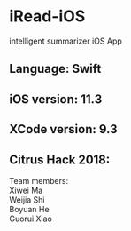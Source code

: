 # iRead-iOS
intelligent summarizer iOS App

Language: Swift
----
iOS version: 11.3
----
XCode version: 9.3
----

Citrus Hack 2018:
--
Team members:   
Xiwei Ma  
Weijia Shi  
Boyuan He  
Guorui Xiao 



